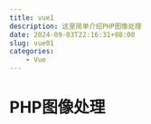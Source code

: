 ```yaml
---
title: vue1
description: 这里简单介绍PHP图像处理
date: 2024-09-03T22:16:31+08:00
slug: vue01
categories:
    - Vue
---
```


# PHP图像处理

